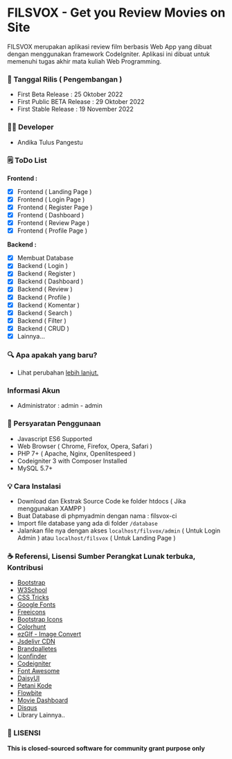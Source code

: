 # FILSVOX - Get you Review Movies on Site

FILSVOX merupakan aplikasi review film berbasis Web App yang dibuat dengan menggunakan framework CodeIgniter. Aplikasi ini dibuat untuk memenuhi tugas akhir mata kuliah Web Programming.

### 📆 Tanggal Rilis ( Pengembangan )

- First Beta Release : 25 Oktober 2022
- First Public BETA Release : 29 Oktober 2022
- First Stable Release : 19 November 2022

### 👨‍💻 Developer
- Andika Tulus Pangestu

### 🗒 ToDo List

**Frontend :**

- [x] Frontend ( Landing Page )
- [x] Frontend ( Login Page )
- [x] Frontend ( Register Page )
- [x] Frontend ( Dashboard )
- [x] Frontend ( Review Page )
- [x] Frontend ( Profile Page )

**Backend :**

- [x] Membuat Database
- [x] Backend ( Login )
- [x] Backend ( Register )
- [x] Backend ( Dashboard )
- [x] Backend ( Review )
- [x] Backend ( Profile )
- [x] Backend ( Komentar )
- [x] Backend ( Search )
- [x] Backend ( Filter )
- [x] Backend ( CRUD )
- [x] Lainnya...

### 🔍 Apa apakah yang baru?

- Lihat perubahan [lebih lanjut.](../main/changelogs.md)

### Informasi Akun

- Administrator : admin - admin

### 📝 Persyaratan Penggunaan

- Javascript ES6 Supported
- Web Browser ( Chrome, Firefox, Opera, Safari )
- PHP 7+ ( Apache, Nginx, Openlitespeed )
- Codeigniter 3 with Composer Installed
- MySQL 5.7+

### 💡 Cara Instalasi

- Download dan Ekstrak Source Code ke folder htdocs ( Jika menggunakan XAMPP )
- Buat Database di phpmyadmin dengan nama : filsvox-ci
- Import file database yang ada di folder ```/database```
- Jalankan file nya dengan akses ```localhost/filsvox/admin``` ( Untuk Login Admin ) atau ```localhost/filsvox``` ( Untuk Landing Page )

### ☕ Referensi, Lisensi Sumber Perangkat Lunak terbuka, Kontribusi

- [Bootstrap](https://getbootstrap.com/)
- [W3School](https://w3school.com)
- [CSS Tricks](https://csstricks.com)
- [Google Fonts](https://fonts.google.com)
- [Freeicons](https://freeicons.io/icon-list/iconly-essential-icons)
- [Bootstrap Icons](https://icons.getbootstrap.com/)
- [Colorhunt](https://colorhunt.co/)
- [ezGIf - Image Convert](https://ezgif.com/png-to-webp/)
- [Jsdelivr CDN](www.jsdelivr.com)
- [Brandpalletes](https://brandpalettes.com)
- [Iconfinder](https://www.iconfinder.com/iconsets/education-759)
- [Codeigniter](https://www.codeigniter.com/)
- [Font Awesome](https://fontawesome.com/)
- [DaisyUI](https://daisyui.com/)
- [Petani Kode](https://www.petanikode.com/)
- [Flowbite](https://flowbite.com/docs/)
- [Movie Dashboard](https://github.com/mazyar1128/tailwindcss-movie-dashboard)
- [Disqus](https://disqus.com/)
- Library Lainnya..

### 📜 LISENSI

**This is closed-sourced software for community grant purpose only**
